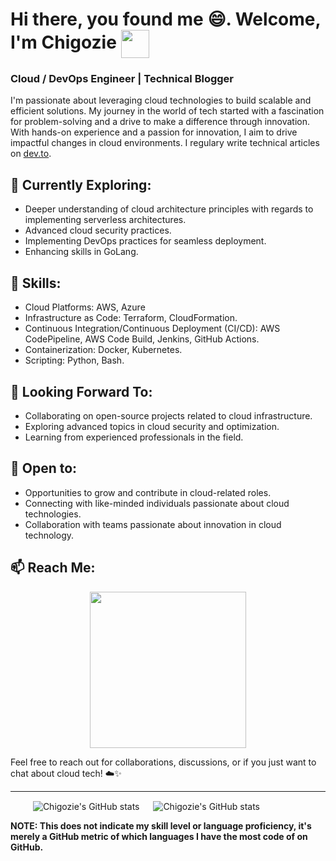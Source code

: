 <!--
**ChigozieCO/ChigozieCO** is a ✨ _special_ ✨ repository because its `README.md` (this file) appears on your GitHub profile.

Here are some ideas to get you started:

- 🔭 I’m currently working on ...
- 🌱 I’m currently learning ...
- 👯 I’m looking to collaborate on ...
- 🤔 I’m looking for help with ...
- 💬 Ask me about ...
- 📫 How to reach me: ...
- 😄 Pronouns: ...
- ⚡ Fun fact: ...
-->

# Hi there, you found me 😄. Welcome, I'm Chigozie <img src="https://images.emojiterra.com/google/noto-emoji/unicode-15/animated/1f44b-1f3fe.gif" width="45" align=center /> 

<!--
![Profile Visits](https://img.shields.io/endpoint?url=https://raw.githubusercontent.com/ChigozieCO/profile-visit-counter/main/visit-count.json&color=ff69b4&labelColor=9c27b0)
-->
### Cloud / DevOps Engineer | Technical Blogger

I'm passionate about leveraging cloud technologies to build scalable and efficient solutions. My journey in the world of tech started with a fascination for problem-solving and a drive to make a difference through innovation. With hands-on experience and a passion for innovation, I aim to drive impactful changes in cloud environments. I regulary write technical articles on [dev.to](https://dev.to/chigozieco).

## 🌱 **Currently Exploring**: 
- Deeper understanding of cloud architecture principles with regards to implementing serverless architectures.
- Advanced cloud security practices.
- Implementing DevOps practices for seamless deployment.
- Enhancing skills in GoLang.

## 🚀 **Skills**: 
- Cloud Platforms: AWS, Azure
- Infrastructure as Code: Terraform, CloudFormation.
- Continuous Integration/Continuous Deployment (CI/CD): AWS CodePipeline, AWS Code Build, Jenkins, GitHub Actions.
- Containerization: Docker, Kubernetes.
- Scripting: Python, Bash.

## 🔭 **Looking Forward To**:
- Collaborating on open-source projects related to cloud infrastructure.
- Exploring advanced topics in cloud security and optimization.
- Learning from experienced professionals in the field.

## 🤝 **Open to**:
- Opportunities to grow and contribute in cloud-related roles.
- Connecting with like-minded individuals passionate about cloud technologies.
- Collaboration with teams passionate about innovation in cloud technology.

## 📫 **Reach Me**:
<p align="center">
  <a href="mailto:chigoziem@proton.me"><img src="https://github.com/ChigozieCO/ChigozieCO/assets/107365067/14d4f05d-a1ef-49ab-a33c-cc21175216f1" width="250" /> </a>
</p>

Feel free to reach out for collaborations, discussions, or if you just want to chat about cloud tech! ☁️✨

----
&emsp; &emsp; <img align="center" src="https://github-readme-stats.vercel.app/api?username=ChigozieCO&hide=stars,contribs&show_icons=true&hide_border=true&show=prs_merged&theme=vue-dark" alt="Chigozie's GitHub stats" /> &emsp; <img align="center" src="https://github-readme-stats.vercel.app/api/top-langs/?username=ChigozieCO&langs_count=8&layout=compact&hide_border=true&theme=vue-dark" alt="Chigozie's GitHub stats" /> 

**NOTE: This does not indicate my skill level or language proficiency, it's merely a GitHub metric of which languages I have the most code of on GitHub.**

